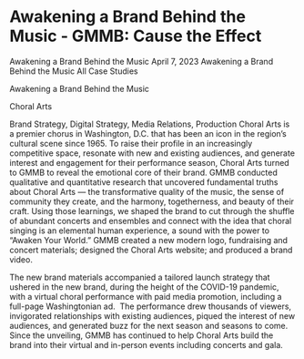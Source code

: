 # Awakening a Brand Behind the Music - GMMB: Cause the Effect


Awakening a Brand Behind the Music
April 7, 2023
Awakening a Brand Behind the Music
All Case Studies
 
Awakening a Brand Behind the Music 

Choral Arts

Brand Strategy, Digital Strategy, Media Relations, Production 
Choral Arts is a premier chorus in Washington, D.C. that has been an icon in the region’s cultural scene since 1965. To raise their profile in an increasingly competitive space, resonate with new and existing audiences, and generate interest and engagement for their performance season, Choral Arts turned to GMMB to reveal the emotional core of their brand. GMMB conducted qualitative and quantitative research that uncovered fundamental truths about Choral Arts — the transformative quality of the music, the sense of community they create, and the harmony, togetherness, and beauty of their craft. 
Using those learnings, we shaped the brand to cut through the shuffle of abundant concerts and ensembles and connect with the idea that choral singing is an elemental human experience, a sound with the power to “Awaken Your World.” GMMB created a new modern logo, fundraising and concert materials; designed the Choral Arts website; and produced a brand video. 
 
 
 
 
The new brand materials accompanied a tailored launch strategy that ushered in the new brand, during the height of the COVID-19 pandemic, with a virtual choral performance with paid media promotion, including a full-page Washingtonian ad.  
The performance drew thousands of viewers, invigorated relationships with existing audiences, piqued the interest of new audiences, and generated buzz for the next season and seasons to come. Since the unveiling, GMMB has continued to help Choral Arts build the brand into their virtual and in-person events including concerts and gala. 
 
 
